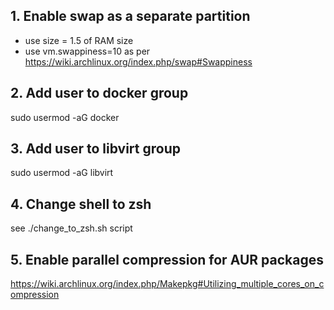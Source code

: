 ## 1. Enable swap as a separate partition 
- use size = 1.5 of RAM size
- use vm.swappiness=10 as per https://wiki.archlinux.org/index.php/swap#Swappiness

## 2. Add user to docker group
sudo usermod -aG docker <username>

## 3. Add user to libvirt group
sudo usermod -aG libvirt <username>

## 4. Change shell to zsh
see ./change_to_zsh.sh script

## 5. Enable parallel compression for AUR packages
https://wiki.archlinux.org/index.php/Makepkg#Utilizing_multiple_cores_on_compression
